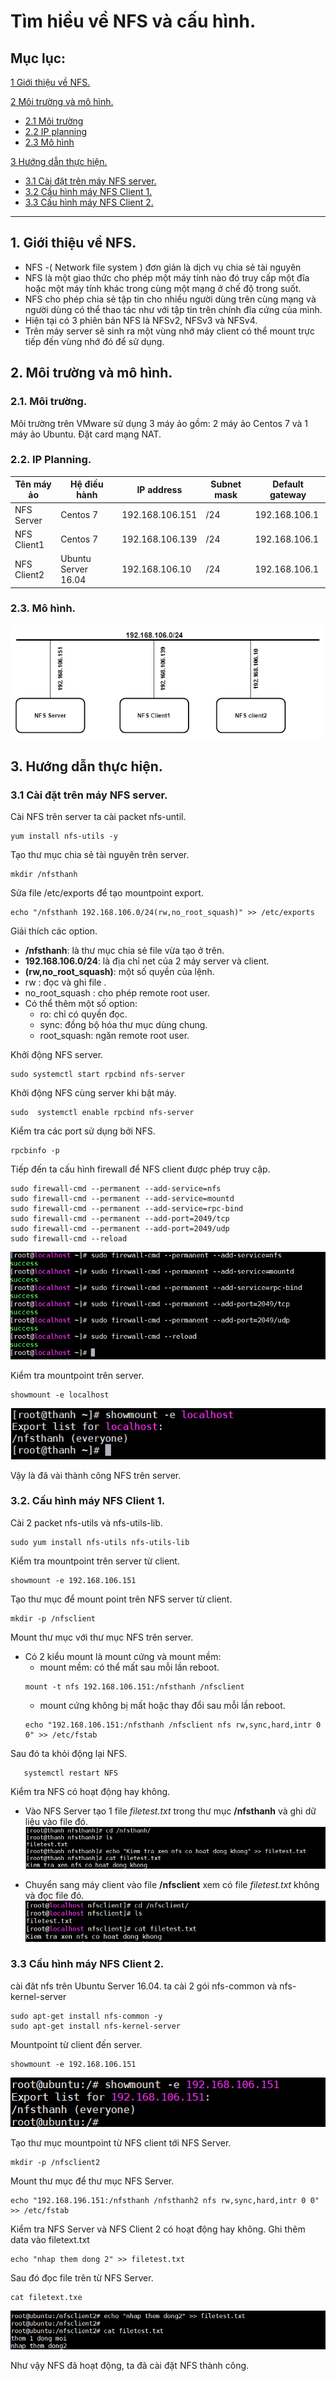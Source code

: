# **Tìm hiều về NFS và cấu hình.**

## Mục lục:

[1 Giới thiệu về NFS.](#1)

[2 Môi trường và mô hình.](#2)
- [2.1 Môi trường](#2.1)
- [2.2 IP planning](#2.2)
- [2.3 Mô hình](#2.3)

[3 Hướng dẫn thực hiện.](#3)
- [3.1 Cài đặt trên máy NFS server.](#3.1)
- [3.2 Cấu hình máy NFS Client 1.](#3.2)
- [3.3 Cấu hình máy NFS Client 2.](#3.3)

----

<a name="1"></a>
## 1. Giới thiệu về NFS.

- NFS -( Network file system ) đơn giản là dịch vụ chia sẻ tài nguyên 
- NFS là một giao thức cho phép một máy tính nào đó truy cấp một đĩa hoặc một máy tính khác trong cùng một mạng ở chế độ trong suốt. 
- NFS cho phép chia sẻ tập tin cho nhiều người  dùng trên cùng mạng và người dùng có thể thao tác  như với tập tin trên chính đĩa cứng của mình.
- Hiện tại có 3 phiên bản NFS là NFSv2, NFSv3 và NFSv4.
- Trên máy server sẽ  sinh ra một vùng nhớ máy client có thể mount trực tiếp đến vùng nhớ đó để sử dụng.

<a name="2"></a>
## 2. Môi trường và mô hình.

<a name="2.1"></a>
### 2.1. Môi trường.
Môi trường trên VMware sử dụng 3 máy ảo gồm: 2 máy ảo Centos 7 và 1 máy ảo Ubuntu. Đặt card mạng NAT.

<a name ="2.2"></a>
### 2.2. IP Planning.
|  Tên máy ảo  | Hệ điều hành    |IP address | Subnet mask |Default gateway|
|------|------|-------|-----|-------|
| NFS Server |  Centos 7| 192.168.106.151 | /24| 192.168.106.1|
| NFS Client1 |  Centos 7|192.168.106.139 | /24 |192.168.106.1|
| NFS Client2 |Ubuntu Server 16.04| 192.168.106.10 | /24 | 192.168.106.1|
<a name="2.3"></a>
### 2.3. Mô hình.

![](anhnfs/anh21.png)

<a name="3"></a>
## 3. Hướng dẫn thực hiện.
<a name="3.1"></a>
### 3.1 Cài đặt trên máy NFS server.
Cài NFS trên server ta cài packet nfs-until.
 ```
yum install nfs-utils -y
 ```
Tạo thư mục chia sẻ tài nguyên trên server.
```
mkdir /nfsthanh
```
Sửa file /etc/exports để tạo mountpoint export.
```
echo "/nfsthanh 192.168.106.0/24(rw,no_root_squash)" >> /etc/exports
```
Giải thích các option. 
- **/nfsthanh**: là thư mục chia sẻ file vừa tạo ở trên.
- **192.168.106.0/24**: là địa chỉ net của 2 máy server và client.
- **(rw,no_root_squash)**: một số quyền của lệnh.
- rw : đọc và ghi file .
- no_root_squash : cho phép remote root user.
- Có thể thêm một số option:
    - ro: chỉ có quyền đọc.
    - sync: đồng bộ hóa thư mục dùng chung.
    - root_squash: ngăn remote root user.

Khởi động NFS server.
```
sudo systemctl start rpcbind nfs-server
```

Khởi động NFS cùng server khi bật máy.
```
sudo  systemctl enable rpcbind nfs-server
```

Kiểm tra các port sử dụng bởi NFS.
```
rpcbinfo -p
```
Tiếp đến ta cấu hình firewall để NFS client được phép truy cập.
```
sudo firewall-cmd --permanent --add-service=nfs
sudo firewall-cmd --permanent --add-service=mountd
sudo firewall-cmd --permanent --add-service=rpc-bind
sudo firewall-cmd --permanent --add-port=2049/tcp
sudo firewall-cmd --permanent --add-port=2049/udp
sudo firewall-cmd --reload
```
![](anhnfs/anh10.png)

Kiểm tra mountpoint trên server. 
```
showmount -e localhost
```
![](anhnfs/anh11.png)

Vậy là đã vài thành công NFS trên server.

<a name="3.2"></a>
### 3.2. Cấu hình máy NFS Client 1.
Cài 2 packet nfs-utils và nfs-utils-lib.
```
sudo yum install nfs-utils nfs-utils-lib
```

Kiểm tra mountpoint trên server từ client.
```
showmount -e 192.168.106.151
```
Tạo thư mục để mount point trên NFS server từ client.
```
mkdir -p /nfsclient
```
Mount thư mục với thư mục NFS trên server.
- Có 2 kiểu mount là mount cứng và mount mềm:
    - mount mềm: có thể mất sau mỗi lần reboot. 
    ``` 
    mount -t nfs 192.168.106.151:/nfsthanh /nfsclient
    ```
    - mount cứng không bị mất hoặc thay đổi sau mỗi lần reboot.
    ```
    echo "192.168.106.151:/nfsthanh /nfsclient nfs rw,sync,hard,intr 0 0" >> /etc/fstab
    ```
Sau đó ta khỏi động lại NFS.
 ```
    systemctl restart NFS
```
Kiểm tra NFS có hoạt động hay không.
- Vào NFS Server tạo 1 file *filetest.txt* trong thư mục **/nfsthanh** và ghi dữ liệu vào file đó.
![](anhnfs/ANH12.png)

- Chuyển sang máy client vào file **/nfsclient** xem có file *filetest.txt* không và đọc file đó.
![](anhnfs/anh13.png)

<a name ="3.3"></a>
### 3.3 Cấu hình máy NFS Client 2.
cài đăt  nfs trên Ubuntu Server 16.04. ta cài 2 gói nfs-common và nfs-kernel-server
```
sudo apt-get install nfs-common -y
sudo apt-get install nfs-kernel-server
```
Mountpoint từ client đến server.
```
showmount -e 192.168.106.151
```
![](anhnfs/anh9.png)

Tạo thư mục mountpoint từ NFS client tới NFS Server.
```
mkdir -p /nfsclient2
```
Mount thư mục để thư mục NFS Server.
```
echo "192.168.196.151:/nfsthanh /nfsthanh2 nfs rw,sync,hard,intr 0 0" >> /etc/fstab
```
Kiểm tra NFS Server và NFS Client 2 có hoạt động hay không.
Ghi thêm data vào filetext.txt
```
echo "nhap them dong 2" >> filetest.txt
``` 
Sau đó đọc file trên từ NFS Server.
```
cat filetext.txe
```
![](anhnfs/anh8.png)

Như vậy NFS đã hoạt động, ta đã cài đặt NFS thành công.
